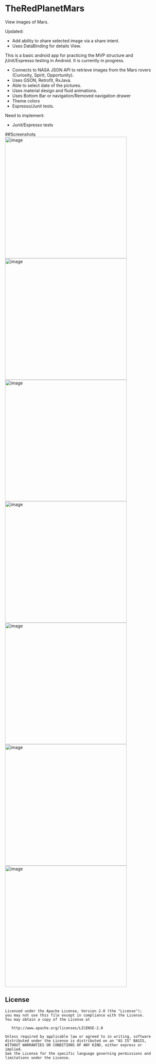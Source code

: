 # TheRedPlanetMars
View images of Mars.

Updated:
 - Add ability to share selected image via a share intent. 
 - Uses DataBinding for details View. 

This is a basic android app for practicing the MVP structure and jUnit/Espresso testing in Android. It is currently in progress.

 - Connects to NASA JSON API to retrieve images from the Mars rovers (Curiosity, Spirit, Opportunity).
 - Uses GSON, Retrofit, RxJava.
 - Able to select date of the pictures.
 - Uses material design and fluid animations. 
 - Uses Bottom Bar or navigation/Removed navigation drawer
 - Theme colors
 - Espresso/Junit tests. 
 
Need to implement:
 - Junit/Espresso tests
 
 ##Screenshots
<img src="/screenshots/Screenshot_20161215-002429.png" alt="image" width="400">
<img src="/screenshots/Screenshot_20161215-002449.png" alt="image" width="400">
<img src="/screenshots/Screenshot_20161215-002502.png" alt="image" width="400">
<img src="/screenshots/Screenshot_20161215-002518.png" alt="image" width="400">
<img src="/screenshots/Screenshot_20161215-002524.png" alt="image" width="400">
<img src="/screenshots/Screenshot_20161215-002539.png" alt="image" width="400">
<img src="/screenshots/Screenshot_20161215-003441.png" alt="image" width="400">

License
-------

    Licensed under the Apache License, Version 2.0 (the "License");
    you may not use this file except in compliance with the License.
    You may obtain a copy of the License at

       http://www.apache.org/licenses/LICENSE-2.0

    Unless required by applicable law or agreed to in writing, software
    distributed under the License is distributed on an "AS IS" BASIS,
    WITHOUT WARRANTIES OR CONDITIONS OF ANY KIND, either express or implied.
    See the License for the specific language governing permissions and
    limitations under the License.
